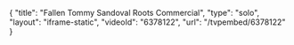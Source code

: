 {
    "title": "Fallen Tommy Sandoval Roots Commercial",
    "type": "solo",
    "layout": "iframe-static",
    "videoId": "6378122",
    "url": "\/tvpembed\/6378122"
}